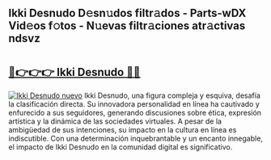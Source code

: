 ## Ikki Desnudo D𝚎sn𝚞dos filtr𝚊dos - Parts-wDX Vid𝚎os f𝚘tos - N𝚞evas filtr𝚊ciones atr𝚊ctivas ndsvz

# <h2><a href="http://mb3463e.tromn.icu/?c=Ikki+Desnudo">🔗👉👉👉 Ikki Desnudo 🔗🔗</a></h2>

[![Ikki Desnudo nuevo](https://i.imgur.com/pEAQMta.gif)](http://mb3463e.tromn.icu/?c=Ikki+Desnudo)
Ikki Desnudo, una figura compleja y esquiva, desafía la clasificación directa. Su innovadora personalidad en línea ha cautivado y enfurecido a sus seguidores, generando discusiones sobre ética, expresión artística y la dinámica de las sociedades virtuales. A pesar de la ambigüedad de sus intenciones, su impacto en la cultura en línea es indiscutible. Con una determinación inquebrantable y un encanto innegable, el impacto de Ikki Desnudo en la comunidad digital es significativo.
